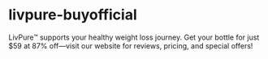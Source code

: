 # livpure-buyofficial
LivPure™ supports your healthy weight loss journey. Get your bottle for just $59 at 87% off—visit our website for reviews, pricing, and special offers!
